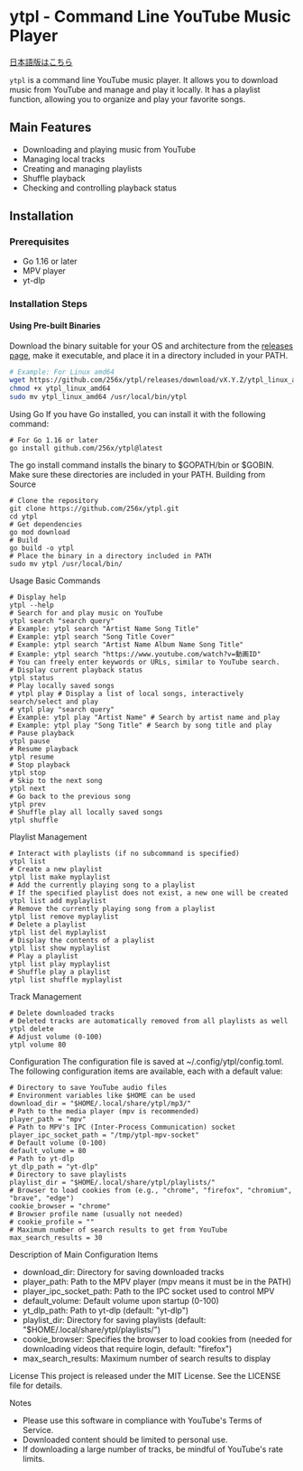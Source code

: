 # ytpl - Command Line YouTube Music Player

[日本語版はこちら](README.md)

`ytpl` is a command line YouTube music player. It allows you to download music from YouTube and manage and play it locally. It has a playlist function, allowing you to organize and play your favorite songs.

## Main Features

- Downloading and playing music from YouTube
- Managing local tracks
- Creating and managing playlists
- Shuffle playback
- Checking and controlling playback status

## Installation

### Prerequisites

- Go 1.16 or later
- MPV player
- yt-dlp

### Installation Steps

#### Using Pre-built Binaries

Download the binary suitable for your OS and architecture from the [releases page](https://github.com/256x/ytpl/releases), make it executable, and place it in a directory included in your PATH.

```bash
# Example: For Linux amd64
wget https://github.com/256x/ytpl/releases/download/vX.Y.Z/ytpl_linux_amd64
chmod +x ytpl_linux_amd64
sudo mv ytpl_linux_amd64 /usr/local/bin/ytpl
```
Using Go
If you have Go installed, you can install it with the following command:
```
# For Go 1.16 or later
go install github.com/256x/ytpl@latest
```
The go install command installs the binary to $GOPATH/bin or $GOBIN. Make sure these directories are included in your PATH.
Building from Source
```
# Clone the repository
git clone https://github.com/256x/ytpl.git
cd ytpl
# Get dependencies
go mod download
# Build
go build -o ytpl
# Place the binary in a directory included in PATH
sudo mv ytpl /usr/local/bin/
```
Usage
Basic Commands
```
# Display help
ytpl --help
# Search for and play music on YouTube
ytpl search "search query"
# Example: ytpl search "Artist Name Song Title"
# Example: ytpl search "Song Title Cover"
# Example: ytpl search "Artist Name Album Name Song Title"
# Example: ytpl search "https://www.youtube.com/watch?v=動画ID"
# You can freely enter keywords or URLs, similar to YouTube search.
# Display current playback status
ytpl status
# Play locally saved songs
# ytpl play # Display a list of local songs, interactively search/select and play
# ytpl play "search query"
# Example: ytpl play "Artist Name" # Search by artist name and play
# Example: ytpl play "Song Title" # Search by song title and play
# Pause playback
ytpl pause
# Resume playback
ytpl resume
# Stop playback
ytpl stop
# Skip to the next song
ytpl next
# Go back to the previous song
ytpl prev
# Shuffle play all locally saved songs
ytpl shuffle
```
Playlist Management
```
# Interact with playlists (if no subcommand is specified)
ytpl list
# Create a new playlist
ytpl list make myplaylist
# Add the currently playing song to a playlist
# If the specified playlist does not exist, a new one will be created
ytpl list add myplaylist
# Remove the currently playing song from a playlist
ytpl list remove myplaylist
# Delete a playlist
ytpl list del myplaylist
# Display the contents of a playlist
ytpl list show myplaylist
# Play a playlist
ytpl list play myplaylist
# Shuffle play a playlist
ytpl list shuffle myplaylist
```
Track Management
```
# Delete downloaded tracks
# Deleted tracks are automatically removed from all playlists as well
ytpl delete
# Adjust volume (0-100)
ytpl volume 80
```
Configuration
The configuration file is saved at ~/.config/ytpl/config.toml. The following configuration items are available, each with a default value:
```
# Directory to save YouTube audio files
# Environment variables like $HOME can be used
download_dir = "$HOME/.local/share/ytpl/mp3/"
# Path to the media player (mpv is recommended)
player_path = "mpv"
# Path to MPV's IPC (Inter-Process Communication) socket
player_ipc_socket_path = "/tmp/ytpl-mpv-socket"
# Default volume (0-100)
default_volume = 80
# Path to yt-dlp
yt_dlp_path = "yt-dlp"
# Directory to save playlists
playlist_dir = "$HOME/.local/share/ytpl/playlists/"
# Browser to load cookies from (e.g., "chrome", "firefox", "chromium", "brave", "edge")
cookie_browser = "chrome"
# Browser profile name (usually not needed)
# cookie_profile = ""
# Maximum number of search results to get from YouTube
max_search_results = 30
```
Description of Main Configuration Items
- download_dir: Directory for saving downloaded tracks
- player_path: Path to the MPV player (mpv means it must be in the PATH)
- player_ipc_socket_path: Path to the IPC socket used to control MPV
- default_volume: Default volume upon startup (0-100)
- yt_dlp_path: Path to yt-dlp (default: "yt-dlp")
- playlist_dir: Directory for saving playlists (default: "$HOME/.local/share/ytpl/playlists/")
- cookie_browser: Specifies the browser to load cookies from (needed for downloading videos that require login, default: "firefox")
- max_search_results: Maximum number of search results to display

License
This project is released under the MIT License. See the LICENSE file for details.

Notes
- Please use this software in compliance with YouTube's Terms of Service.
- Downloaded content should be limited to personal use.
- If downloading a large number of tracks, be mindful of YouTube's rate limits.
